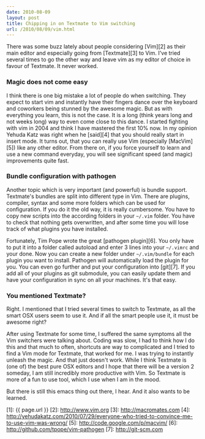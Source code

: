 ```yaml
---
date: 2010-08-09
layout: post
title: Chipping in on Textmate to Vim switching
url: /2010/08/09/vim.html
---
```


There was some buzz lately about people considering [Vim][2] as their main
editor and especially going from [Textmate][3] to Vim. I've tried several times to
go the other way and leave vim as my editor of choice in favour of Textmate. It
never worked.

### Magic does not come easy
I think there is one big mistake a lot of people do when switching. They expect to start
vim and instantly have their fingers dance over the keyboard and coworkers
being stunned by the awesome magic. But as with everything you learn, this is
not the case. It is a long (think years long and not weeks long) way to even
come close to this dance. I started fighting with vim in 2004 and think I have
mastered the first 10% now. In my opinion Yehuda Katz was right when he [said][4]
that you should really start in insert mode. It turns out, that you can really
use Vim (especially [MacVim][5]) like any other editor. From there on, if you
force yourself to learn and use a new command everyday, you will see
significant speed (and magic) improvements quite fast.

### Bundle configuration with pathogen
Another topic which is very important (and powerful) is bundle support.
Textmate's bundles are split into different type in Vim. There are plugins,
compiler, syntax and some more folders which can be used for configuration. If
you do it the old way, it is really cumbersome. You have to copy new scripts
into the according folders in your `~/.vim` folder. You have to check that
nothing gets overwritten, and after some time you will lose track of what
plugins you have installed.

Fortunately, Tim Pope wrote the great [pathogen plugin][6]. You only have to
put it into a folder called autoload and enter 3 lines into your `~/.vimrc` and
your done. Now you can create a new folder under `~/.vim/bundle` for each
plugin you want to install. Pathogen will automatically load the plugin for
you. You can even go further and put your configuration into [git][7].
If you add all of your plugins as git submodule, you can easily update them and
have your configuration in sync on all your machines. It's that easy.

### You mentioned Textmate?
Right. I mentioned that I tried several times to switch to Textmate, as all the
smart OSX users seem to use it. And if all the smart people use it, it must be
awesome right?

After using Textmate for some time, I suffered the same symptoms all the Vim
switchers were talking about. Coding was slow, I had to think how I do this and
that much to often, shortcuts are way to complicated and I tried to find a Vim
mode for Textmate, that worked for me. I was trying to instantly unleash the
magic. And that just doesn't work.
While I think Textmate is (one of) the best pure OSX editors and I hope that
there will be a version 2 someday, I am still incredibly more productive with
Vim. So Textmate is more of a fun to use tool, which I use when I am in the
mood.

But there is still this emacs thing out there, I hear. And it also wants to be
learned.

[1]: {{ page.url }}
[2]: http://www.vim.org
[3]: http://macromates.com
[4]: http://yehudakatz.com/2010/07/29/everyone-who-tried-to-convince-me-to-use-vim-was-wrong/
[5]: http://code.google.com/p/macvim/
[6]: http://github.com/tpope/vim-pathogen
[7]: http://git-scm.com

